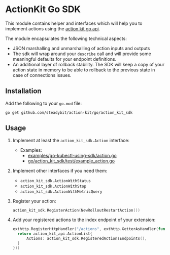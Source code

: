 # ActionKit Go SDK

This module contains helper and interfaces which will help you to implement actions using
the [action kit go api](https://github.com/steadybit/action-kit/tree/main/go/action_kit_api).

The module encapsulates the following technical aspects:

- JSON marshalling and unmarshalling of action inputs and outputs
- The sdk will wrap around your `describe` call and will provide some meaningful defaults for your endpoint definitions.
- An additional layer of rollback stability. The SDK will keep a copy of your action state in memory to be able to rollback to the previous state in case
  of connections issues.

## Installation

Add the following to your `go.mod` file:

```
go get github.com/steadybit/action-kit/go/action_kit_sdk
```

## Usage

1. Implement at least the `action_kit_sdk.Action` interface:
    - Examples:
        - [examples/go-kubectl-using-sdk/action.go](../../examples/go-kubectl-using-sdk/action.go)
        - [go/action_kit_sdk/test/example_action.go](./test/example_action.go)

2. Implement other interfaces if you need them:
    - `action_kit_sdk.ActionWithStatus`
    - `action_kit_sdk.ActionWithStop`
    - `action_kit_sdk.ActionWithMetricQuery`

3. Register your action:
   ```go
   action_kit_sdk.RegisterAction(NewRolloutRestartAction())
   ```

4. Add your registered actions to the index endpoint of your extension:
   ```go
   exthttp.RegisterHttpHandler("/actions", exthttp.GetterAsHandler(func() action_kit_api.ActionList {
     return action_kit_api.ActionList{
         Actions: action_kit_sdk.RegisteredActionsEndpoints(),
     }
   }))
   ```